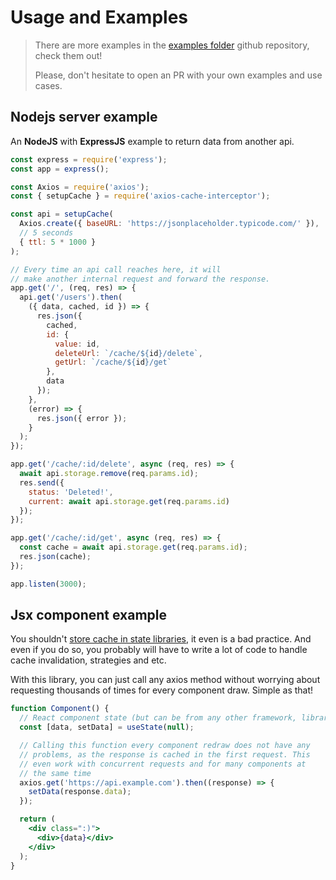 # Usage and Examples

> There are more examples in the
> [examples folder](https://github.com/arthurfiorette/axios-cache-interceptor/tree/main/examples)
> github repository, check them out!
>
> Please, don't hesitate to open an PR with your own examples and use cases.

## Nodejs server example

An **NodeJS** with **ExpressJS** example to return data from another api.

```js #runkit endpoint
const express = require('express');
const app = express();

const Axios = require('axios');
const { setupCache } = require('axios-cache-interceptor');

const api = setupCache(
  Axios.create({ baseURL: 'https://jsonplaceholder.typicode.com/' }),
  // 5 seconds
  { ttl: 5 * 1000 }
);

// Every time an api call reaches here, it will
// make another internal request and forward the response.
app.get('/', (req, res) => {
  api.get('/users').then(
    ({ data, cached, id }) => {
      res.json({
        cached,
        id: {
          value: id,
          deleteUrl: `/cache/${id}/delete`,
          getUrl: `/cache/${id}/get`
        },
        data
      });
    },
    (error) => {
      res.json({ error });
    }
  );
});

app.get('/cache/:id/delete', async (req, res) => {
  await api.storage.remove(req.params.id);
  res.send({
    status: 'Deleted!',
    current: await api.storage.get(req.params.id)
  });
});

app.get('/cache/:id/get', async (req, res) => {
  const cache = await api.storage.get(req.params.id);
  res.json(cache);
});

app.listen(3000);
```

## Jsx component example

You shouldn't
[store cache in state libraries](https://betterprogramming.pub/why-you-should-be-separating-your-server-cache-from-your-ui-state-1585a9ae8336),
it even is a bad practice. And even if you do so, you probably will have to write a lot of
code to handle cache invalidation, strategies and etc.

With this library, you can just call any axios method without worrying about requesting
thousands of times for every component draw. Simple as that!

```jsx
function Component() {
  // React component state (but can be from any other framework, library and etc)
  const [data, setData] = useState(null);

  // Calling this function every component redraw does not have any
  // problems, as the response is cached in the first request. This
  // even work with concurrent requests and for many components at
  // the same time
  axios.get('https://api.example.com').then((response) => {
    setData(response.data);
  });

  return (
    <div class=":)">
      <div>{data}</div>
    </div>
  );
}
```

